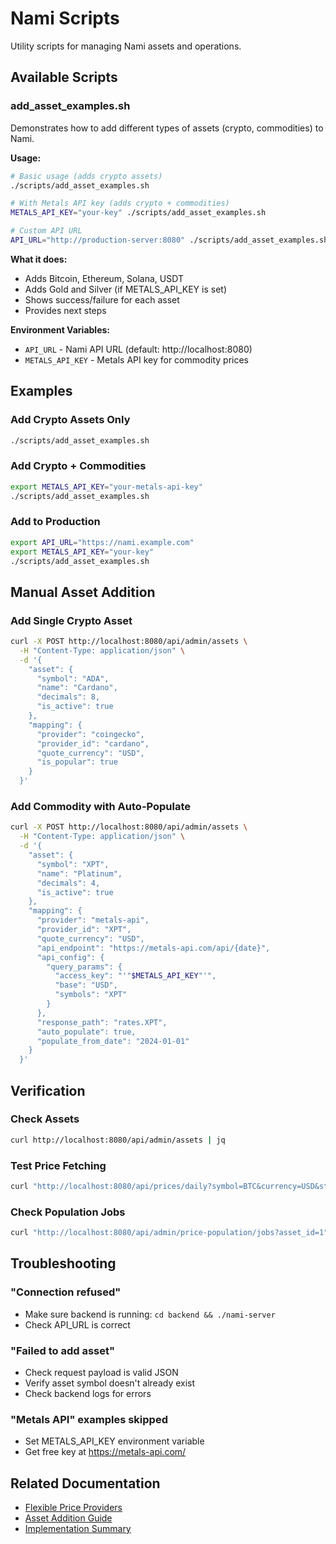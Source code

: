 # Nami Scripts

Utility scripts for managing Nami assets and operations.

## Available Scripts

### add_asset_examples.sh

Demonstrates how to add different types of assets (crypto, commodities) to Nami.

**Usage:**
```bash
# Basic usage (adds crypto assets)
./scripts/add_asset_examples.sh

# With Metals API key (adds crypto + commodities)
METALS_API_KEY="your-key" ./scripts/add_asset_examples.sh

# Custom API URL
API_URL="http://production-server:8080" ./scripts/add_asset_examples.sh
```

**What it does:**
- Adds Bitcoin, Ethereum, Solana, USDT
- Adds Gold and Silver (if METALS_API_KEY is set)
- Shows success/failure for each asset
- Provides next steps

**Environment Variables:**
- `API_URL` - Nami API URL (default: http://localhost:8080)
- `METALS_API_KEY` - Metals API key for commodity prices

## Examples

### Add Crypto Assets Only
```bash
./scripts/add_asset_examples.sh
```

### Add Crypto + Commodities
```bash
export METALS_API_KEY="your-metals-api-key"
./scripts/add_asset_examples.sh
```

### Add to Production
```bash
export API_URL="https://nami.example.com"
export METALS_API_KEY="your-key"
./scripts/add_asset_examples.sh
```

## Manual Asset Addition

### Add Single Crypto Asset
```bash
curl -X POST http://localhost:8080/api/admin/assets \
  -H "Content-Type: application/json" \
  -d '{
    "asset": {
      "symbol": "ADA",
      "name": "Cardano",
      "decimals": 8,
      "is_active": true
    },
    "mapping": {
      "provider": "coingecko",
      "provider_id": "cardano",
      "quote_currency": "USD",
      "is_popular": true
    }
  }'
```

### Add Commodity with Auto-Populate
```bash
curl -X POST http://localhost:8080/api/admin/assets \
  -H "Content-Type: application/json" \
  -d '{
    "asset": {
      "symbol": "XPT",
      "name": "Platinum",
      "decimals": 4,
      "is_active": true
    },
    "mapping": {
      "provider": "metals-api",
      "provider_id": "XPT",
      "quote_currency": "USD",
      "api_endpoint": "https://metals-api.com/api/{date}",
      "api_config": {
        "query_params": {
          "access_key": "'"$METALS_API_KEY"'",
          "base": "USD",
          "symbols": "XPT"
        }
      },
      "response_path": "rates.XPT",
      "auto_populate": true,
      "populate_from_date": "2024-01-01"
    }
  }'
```

## Verification

### Check Assets
```bash
curl http://localhost:8080/api/admin/assets | jq
```

### Test Price Fetching
```bash
curl "http://localhost:8080/api/prices/daily?symbol=BTC&currency=USD&start=2024-01-01&end=2024-01-05" | jq
```

### Check Population Jobs
```bash
curl "http://localhost:8080/api/admin/price-population/jobs?asset_id=1" | jq
```

## Troubleshooting

### "Connection refused"
- Make sure backend is running: `cd backend && ./nami-server`
- Check API_URL is correct

### "Failed to add asset"
- Check request payload is valid JSON
- Verify asset symbol doesn't already exist
- Check backend logs for errors

### "Metals API" examples skipped
- Set METALS_API_KEY environment variable
- Get free key at https://metals-api.com/

## Related Documentation

- [Flexible Price Providers](../docs/FLEXIBLE_PRICE_PROVIDERS.md)
- [Asset Addition Guide](../docs/ASSET_ADDITION_GUIDE.md)
- [Implementation Summary](../docs/IMPLEMENTATION_SUMMARY.md)


